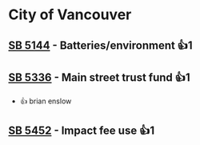 # City of Vancouver

## [SB 5144](/bill/2023-24/sb/5144/) - Batteries/environment 👍1  

## [SB 5336](/bill/2023-24/sb/5336/) - Main street trust fund 👍1  
* 👍 brian enslow

## [SB 5452](/bill/2023-24/sb/5452/) - Impact fee use 👍1  